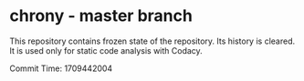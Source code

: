 # chrony - master branch

This repository contains frozen state of the repository.
Its history is cleared. It is used only for static code
analysis with Codacy.

Commit Time: 1709442004